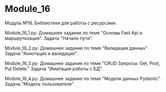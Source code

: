 # Module_16
Модуль №16. Библиотеки для работы с ресурсами.

Module_16_1.py: Домашнее задание по теме "Основы Fast Api и маршрутизация". Задача "Начало пути".

Module_16_2.py: Домашнее задание по теме "Валидация данных". Задача "Аннотация и валидация".

Module_16_3.py: Домашнее задание по теме "CRUD Запросы: Get, Post, Put Delete." Задача "Имитация работы с БД".

Module_16_4.py: Домашнее задание по теме "Модели данных Pydantic". Задача "Модель пользователя"

